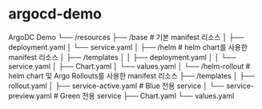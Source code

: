 # argocd-demo
ArgoDC Demo
└── /resources
    ├── /base # 기본 manifest 리소스 
    │   ├── deployment.yaml
    │   └── service.yaml
    │
    ├── /helm # helm chart를 사용한 manifest 리소스
    │   ├── /templates
    │   │   ├── deployment.yaml
    │   │   └── service.yaml
    │   ├── Chart.yaml
    │   └── values.yaml
    │
    └── /helm-rollout # helm chart 및 Argo Rollouts를 사용한 manifest 리소스
        ├── /templates
        │   ├── rollout.yaml
        │   ├── service-active.yaml # Blue 전용 service 
        │   └── service-preview.yaml # Green 전용 service 
        ├── Chart.yaml
        └── values.yaml
